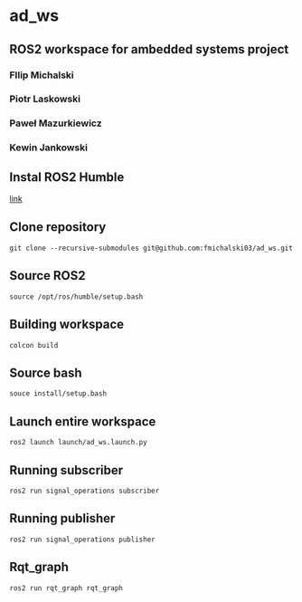 # ad_ws
## ROS2 workspace for ambedded systems project
### FIlip Michalski
### Piotr Laskowski
### Paweł Mazurkiewicz
### Kewin Jankowski
## Instal ROS2 Humble
[link](https://docs.ros.org/en/humble/Installation.html)
## Clone repository
```
git clone --recursive-submodules git@github.com:fmichalski03/ad_ws.git
```
## Source ROS2
```
source /opt/ros/humble/setup.bash
```
## Building workspace
```
colcon build
```
## Source bash
```
souce install/setup.bash
```
## Launch entire workspace
```
ros2 launch launch/ad_ws.launch.py
```
## Running subscriber
```
ros2 run signal_operations subscriber
```
## Running publisher
```
ros2 run signal_operations publisher
```
## Rqt_graph
```
ros2 run rqt_graph rqt_graph
```
